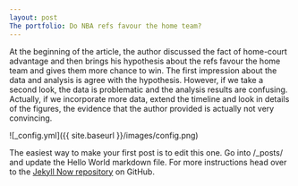 ```yaml
---
layout: post
The portfolio: Do NBA refs favour the home team?
---
```


At the beginning of the article, the author discussed the fact of home-court advantage and then brings his hypothesis about the refs favour the home team and gives them more chance to win. The first impression about the data and analysis is agree with the hypothesis. However, if we take a second look, the data is problematic and the analysis results are confusing. Actually, if we incorporate more data, extend the timeline and look in details of the figures, the evidence that the author provided is actually not  very convincing.


![_config.yml]({{ site.baseurl }}/images/config.png)

The easiest way to make your first post is to edit this one. Go into /_posts/ and update the Hello World markdown file. For more instructions head over to the [Jekyll Now repository](https://github.com/barryclark/jekyll-now) on GitHub.